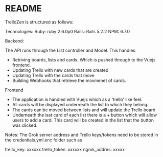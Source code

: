 # README

TrelloZen is structured as follows: 

Technologies: 
Ruby: ruby 2.6.0p0
Rails: Rails 5.2.2
NPM: 6.7.0

Backend: 

The API runs through the List controller and Model. This handles:

- Retriving boards, lists and cards. Which is pushed through to the Vuejs frontend. 
- Updating Trello with new cards that are created
- Updating Trello with the cards that move
- Building Webhooks that retrieve the movmenet of cards. 

Frontend

- The application is handled with Vuejs which as a 'trello' like feel. 
- All cards will be displayed underneath the list to which they belong. 
- The cards can be moved between lists and will update the Trello board
- Underneath the last card of each list there is a + button which will allow users to add a card. This card will be created in the list that the button was clicked.

Notes:
The Grok server address and Trello keys/tokens need to be stored in the credentials.yml.enc folder such as

trello_key: xxxxxx
trello_token: xxxxxx
ngrok_addres: xxxxx



